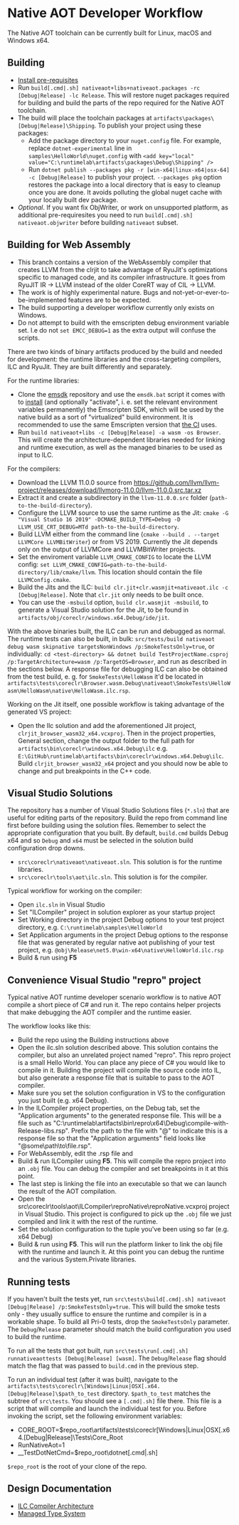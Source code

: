 # Native AOT Developer Workflow

The Native AOT toolchain can be currently built for Linux, macOS and Windows x64.

## Building

- [Install pre-requisites](../../README.md#build-requirements)
- Run `build[.cmd|.sh] nativeaot+libs+nativeaot.packages -rc [Debug|Release] -lc Release`. This will restore nuget packages required for building and build the parts of the repo required for the Native AOT toolchain.
- The build will place the toolchain packages at `artifacts\packages\[Debug|Release]\Shipping`. To publish your project using these packages:
   - Add the package directory to your `nuget.config` file. For example, replace `dotnet-experimental` line in `samples\HelloWorld\nuget.config` with `<add key="local" value="C:\runtimelab\artifacts\packages\Debug\Shipping" />`
   - Run `dotnet publish --packages pkg -r [win-x64|linux-x64|osx-64] -c [Debug|Release]` to publish your project. `--packages pkg` option restores the package into a local directory that is easy to cleanup once you are done. It avoids polluting the global nuget cache with your locally built dev package.
- *Optional*. If you want fix ObjWriter, or work on unsupported platform, as additional pre-requiresites you need to run `build[.cmd|.sh] nativeaot.objwriter` before building `nativeaot` subset.

## Building for Web Assembly

- This branch contains a version of the WebAssembly compiler that creates LLVM from the clrjit to take advantage of RyuJit's optimizations specific to managed code, and its compiler infrastructure. It goes from RyuJIT IR -> LLVM instead of the older CoreRT way of CIL -> LLVM.
- The work is of highly experimental nature. Bugs and not-yet-or-ever-to-be-implemented features are to be expected.
- The build supporting a developer workflow currently only exists on Windows.
- Do not attempt to build with the emscripten debug environment variable set.  I.e do not `set EMCC_DEBUG=1` as the extra output will confuse the scripts.

There are two kinds of binary artifacts produced by the build and needed for development: the runtime libraries and the cross-targeting compilers, ILC and RyuJit. They are built differently and separately.

For the runtime libraries:
- Clone the [emsdk](https://github.com/dotnet/emsdk) repository and use the `emsdk.bat` script it comes with to [install](https://emscripten.org/docs/getting_started/downloads.html) (and optionally "activate", i. e. set the relevant environment variables permanently) the Emscripten SDK, which will be used by the native build as a sort of "virtualized" build environment. It is recommended to use the same Emscripten version that [the CI](https://github.com/dotnet/runtimelab/blob/feature/NativeAOT-LLVM/eng/pipelines/runtimelab/install-emscripten.cmd#L14-L18) uses.
- Run `build nativeaot+libs -c [Debug|Release] -a wasm -os Browser`. This will create the architecture-dependent libraries needed for linking and runtime execution, as well as the managed binaries to be used as input to ILC.

For the compilers:
- Download the LLVM 11.0.0 source from https://github.com/llvm/llvm-project/releases/download/llvmorg-11.0.0/llvm-11.0.0.src.tar.xz
- Extract it and create a subdirectory in the `llvm-11.0.0.src` folder (`path-to-the-build-directory`).
- Configure the LLVM source to use the same runtime as the Jit: `cmake -G "Visual Studio 16 2019" -DCMAKE_BUILD_TYPE=Debug -D LLVM_USE_CRT_DEBUG=MTd path-to-the-build-directory`.
- Build LLVM either from the command line (`cmake --build . --target LLVMCore LLVMBitWriter`) or from VS 2019. Currently the Jit depends only on the output of LLVMCore and LLVMBitWriter projects.
- Set the enviroment variable `LLVM_CMAKE_CONFIG` to locate the LLVM config: `set LLVM_CMAKE_CONFIG=path-to-the-build-directory/lib/cmake/llvm`. This location should contain the file `LLVMConfig.cmake`.
- Build the Jits and the ILC: `build clr.jit+clr.wasmjit+nativeaot.ilc -c [Debug|Release]`. Note that `clr.jit` only needs to be built once.
- You can use the `-msbuild` option, `build clr.wasmjit -msbuild`, to generate a Visual Studio solution for the Jit, to be found in `artifacts/obj/coreclr/windows.x64.Debug/ide/jit`.

With the above binaries built, the ILC can be run and debugged as normal. The runtime tests can also be built, in bulk: `src/tests/build nativeaot debug wasm skipnative targetsNonWindows /p:SmokeTestsOnly=true`, or individually: `cd <test-directory> && dotnet build TestProjectName.csproj /p:TargetArchitecture=wasm /p:TargetOS=Browser`, and run as described in the sections below. A response file for debugging ILC can also be obtained from the test build, e. g. for `SmokeTests\HelloWasm` it'd be located in `artifacts\tests\coreclr\Browser.wasm.Debug\nativeaot\SmokeTests\HelloWasm\HelloWasm\native\HelloWasm.ilc.rsp`.

Working on the Jit itself, one possible workflow is taking advantage of the generated VS project:
- Open the Ilc solution and add the aforementioned Jit project, `clrjit_browser_wasm32_x64.vcxproj`. Then in the project properties, General section, change the output folder to the full path for `artifacts\bin\coreclr\windows.x64.Debug\ilc` e.g. `E:\GitHub\runtimelab\artifacts\bin\coreclr\windows.x64.Debug\ilc`. Build `clrjit_browser_wasm32_x64` project and you should now be able to change and put breakpoints in the C++ code.

## Visual Studio Solutions

The repository has a number of Visual Studio Solutions files (`*.sln`) that are useful for editing parts of the repository. Build the repo from command line first before building using the solution files. Remember to select the appropriate configuration that you built. By default, `build.cmd` builds Debug x64 and so `Debug` and `x64` must be selected in the solution build configuration drop downs.

- `src\coreclr\nativeaot\nativeaot.sln`. This solution is for the runtime libraries.
- `src\coreclr\tools\aot\ilc.sln`. This solution is for the compiler.

Typical workflow for working on the compiler:
- Open `ilc.sln` in Visual Studio
- Set "ILCompiler" project in solution explorer as your startup project
- Set Working directory in the project Debug options to your test project directory, e.g. `C:\runtimelab\samples\HelloWorld`
- Set Application arguments in the project Debug options to the response file that was generated by regular native aot publishing of your test project, e.g. `@obj\Release\net5.0\win-x64\native\HelloWorld.ilc.rsp`
- Build & run using **F5**

## Convenience Visual Studio "repro" project

Typical native AOT runtime developer scenario workflow is to native AOT compile a short piece of C# and run it. The repo contains helper projects that make debugging the AOT compiler and the runtime easier.

The workflow looks like this:

- Build the repo using the Building instructions above
- Open the ilc.sln solution described above. This solution contains the compiler, but also an unrelated project named "repro". This repro project is a small Hello World. You can place any piece of C# you would like to compile in it. Building the project will compile the source code into IL, but also generate a response file that is suitable to pass to the AOT compiler.
- Make sure you set the solution configuration in VS to the configuration you just built (e.g. x64 Debug).
- In the ILCompiler project properties, on the Debug tab, set the "Application arguments" to the generated response file. This will be a file such as "C:\runtimelab\artifacts\bin\repro\x64\Debug\compile-with-Release-libs.rsp". Prefix the path to the file with "@" to indicate this is a response file so that the "Application arguments" field looks like "@some\path\to\file.rsp".
- For WebAssembly, edit the .rsp file and 
- Build & run ILCompiler using **F5**. This will compile the repro project into an `.obj` file. You can debug the compiler and set breakpoints in it at this point.
- The last step is linking the file into an executable so that we can launch the result of the AOT compilation.
- Open the src\coreclr\tools\aot\ILCompiler\reproNative\reproNative.vcxproj project in Visual Studio. This project is configured to pick up the `.obj` file we just compiled and link it with the rest of the runtime.
- Set the solution configuration to the tuple you've been using so far (e.g. x64 Debug)
- Build & run using **F5**. This will run the platform linker to link the obj file with the runtime and launch it. At this point you can debug the runtime and the various System.Private libraries.

## Running tests

If you haven't built the tests yet, run `src\tests\build[.cmd|.sh] nativeaot [Debug|Release] /p:SmokeTestsOnly=true`. This will build the smoke tests only - they usually suffice to ensure the runtime and compiler is in a workable shape. To build all Pri-0 tests, drop the `SmokeTestsOnly` parameter. The `Debug`/`Release` parameter should match the build configuration you used to build the runtime.

To run all the tests that got built, run `src\tests\run[.cmd|.sh] runnativeaottests [Debug|Release] [wasm]`. The `Debug`/`Release` flag should match the flag that was passed to `build.cmd` in the previous step.

To run an individual test (after it was built), navigate to the `artifacts\tests\coreclr\[Windows|Linux|OSX[.x64.[Debug|Release]\$path_to_test` directory. `$path_to_test` matches the subtree of `src\tests`. You should see a `[.cmd|.sh]` file there. This file is a script that will compile and launch the individual test for you. Before invoking the script, set the following environment variables:

* CORE_ROOT=$repo_root\artifacts\tests\coreclr\[Windows|Linux|OSX[.x64.[Debug|Release]\Tests\Core_Root
* RunNativeAot=1
* __TestDotNetCmd=$repo_root\dotnet[.cmd|.sh]

`$repo_root` is the root of your clone of the repo.

## Design Documentation

- [ILC Compiler Architecture](../../../design/coreclr/botr/ilc-architecture.md)
- [Managed Type System](../../../design/coreclr/botr/managed-type-system.md)

